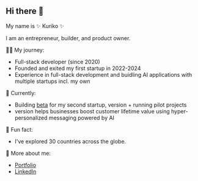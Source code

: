 ## Hi there 👋


My name is ✨ Kuriko ✨

I am an entrepreneur, builder, and product owner. 

👩‍💻 My journey:
  - Full-stack developer (since 2020)
  - Founded and exited my first startup in 2022-2024
  - Experience in full-stack development and buidling AI applications with multiple startups incl. my own


🍓 Currently:
  - Building <a href="https://beta.versi0n.io/">beta</a> for my second startup, version + running pilot projects
  - version helps businesses boost customer lifetime value using hyper-personalized messaging powered by AI


🌱 Fun fact:
  -  I've explored 30 countries across the globe.


💬 More about me:
  - <a href="https://kuriko.vercel.app">Portfolio</a>
  - <a href="https://www.linkedin.com/in/k-i-i">LinkedIn</a>
    

